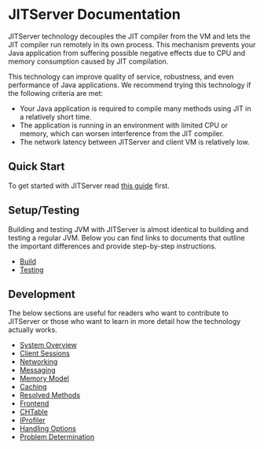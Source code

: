 <!--
Copyright (c) 2018, 2021 IBM Corp. and others

This program and the accompanying materials are made available under
the terms of the Eclipse Public License 2.0 which accompanies this
distribution and is available at https://www.eclipse.org/legal/epl-2.0/
or the Apache License, Version 2.0 which accompanies this distribution and
is available at https://www.apache.org/licenses/LICENSE-2.0.

This Source Code may also be made available under the following
Secondary Licenses when the conditions for such availability set
forth in the Eclipse Public License, v. 2.0 are satisfied: GNU
General Public License, version 2 with the GNU Classpath
Exception [1] and GNU General Public License, version 2 with the
OpenJDK Assembly Exception [2].

[1] https://www.gnu.org/software/classpath/license.html
[2] http://openjdk.java.net/legal/assembly-exception.html

SPDX-License-Identifier: EPL-2.0 OR Apache-2.0 OR GPL-2.0 WITH Classpath-exception-2.0 OR LicenseRef-GPL-2.0 WITH Assembly-exception
-->

# JITServer Documentation

JITServer technology decouples the JIT compiler from the VM and lets the JIT compiler run remotely in its own process. This mechanism prevents your Java application from suffering possible negative effects due to CPU and memory consumption caused by JIT compilation.

This technology can improve quality of service, robustness, and even performance of Java applications. We recommend trying this technology if the following criteria are met:

- Your Java application is required to compile many methods using JIT in a relatively short time.
- The application is running in an environment with limited CPU or memory, which can worsen interference from the JIT compiler.
- The network latency between JITServer and client VM is relatively low.

## Quick Start

To get started with JITServer read [this guide](Usage.md) first.

## Setup/Testing

Building and testing JVM with JITServer is almost identical to building and testing a regular JVM.
Below you can find links to documents that outline the important differences and provide step-by-step instructions.

- [Build](Build.md)
- [Testing](Testing.md)

## Development

The below sections are useful for readers who want to contribute to JITServer
or those who want to learn in more detail how the technology actually works.

- [System Overview](Overview.md)
- [Client Sessions](ClientSession.md)
- [Networking](Networking.md)
- [Messaging](Messaging.md)
- [Memory Model](Memory.md)
- [Caching](Caching.md)
- [Resolved Methods](ResolvedMethod.md)
- [Frontend](Frontend.md)
- [CHTable](CHTable.md)
- [IProfiler](IProfiler.md)
- [Handling Options](OptionsDev.md)
- [Problem Determination](Probleddm.md)
